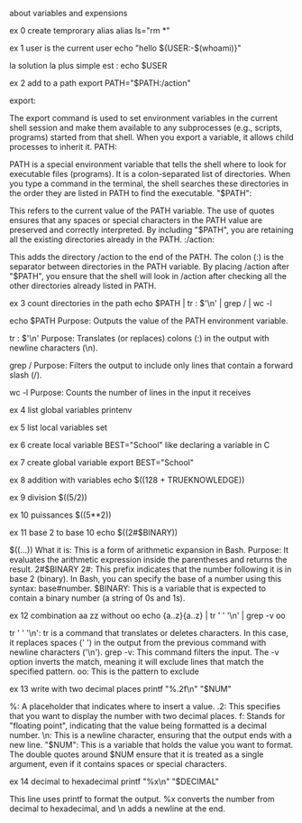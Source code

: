 about variables and expensions

ex 0 create temprorary alias
alias ls="rm *"

ex 1 user is the current user
echo "hello ${USER:-$(whoami)}"

la solution la plus simple est :   echo $USER

ex 2 add to a path
 export PATH="$PATH:/action"

export:

The export command is used to set environment variables in the current shell session and make them available to any subprocesses (e.g., scripts, programs) started from that shell. When you export a variable, it allows child processes to inherit it.
PATH:

PATH is a special environment variable that tells the shell where to look for executable files (programs). It is a colon-separated list of directories. When you type a command in the terminal, the shell searches these directories in the order they are listed in PATH to find the executable.
"$PATH":

This refers to the current value of the PATH variable. The use of quotes ensures that any spaces or special characters in the PATH value are preserved and correctly interpreted. By including "$PATH", you are retaining all the existing directories already in the PATH.
:/action:

This adds the directory /action to the end of the PATH. The colon (:) is the separator between directories in the PATH variable. By placing /action after "$PATH", you ensure that the shell will look in /action after checking all the other directories already listed in PATH.

ex 3 count directories in the path
echo $PATH | tr : $'\n' | grep / | wc -l

echo $PATH
Purpose: Outputs the value of the PATH environment variable.

tr : $'\n'
Purpose: Translates (or replaces) colons (:) in the output with newline characters (\n).

grep /
Purpose: Filters the output to include only lines that contain a forward slash (/).

wc -l
Purpose: Counts the number of lines in the input it receives

ex 4 list global variables
printenv

ex 5 list local variables
set

ex 6 create local variable
BEST="School"
like declaring a variable in C

ex 7 create global variable
export BEST="School"

ex 8 addition with variables
echo $((128 + TRUEKNOWLEDGE))

ex 9 division
$((5/2))

ex 10 puissances
$((5**2))

ex 11 base 2  to base 10
echo $((2#$BINARY))

$((...))
What it is: This is a form of arithmetic expansion in Bash.
Purpose: It evaluates the arithmetic expression inside the parentheses and returns the result.
 2#$BINARY
2#: This prefix indicates that the number following it is in base 2 (binary). In Bash, you can specify the base of a number using this syntax: base#number.
$BINARY: This is a variable that is expected to contain a binary number (a string of 0s and 1s).

ex 12 combination aa zz without oo
echo {a..z}{a..z} | tr ' ' '\n' | grep -v oo

tr ' ' '\n':
tr is a command that translates or deletes characters.
In this case, it replaces spaces (' ') in the output from the previous command with newline characters ('\n').
grep -v: This command filters the input.
The -v option inverts the match, meaning it will exclude lines that match the specified pattern.
oo: This is the pattern to exclude

ex 13 write with two decimal places
printf "%.2f\n" "$NUM"

%: A placeholder that indicates where to insert a value.
.2: This specifies that you want to display the number with two decimal places.
f: Stands for "floating point", indicating that the value being formatted is a decimal number.
\n: This is a newline character, ensuring that the output ends with a new line.
"$NUM": This is a variable that holds the value you want to format. The double quotes around $NUM ensure that it is treated as a single argument, even if it contains spaces or special characters.

ex 14 decimal to hexadecimal
printf "%x\n" "$DECIMAL"

This line uses printf to format the output. %x converts the number from decimal to hexadecimal, and \n adds a newline at the end.


